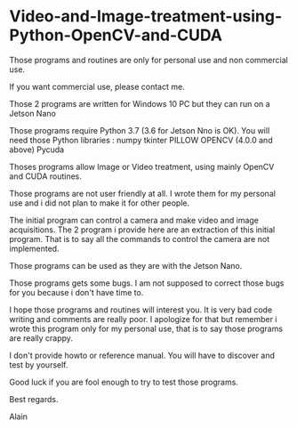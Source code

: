 # Video-and-Image-treatment-using-Python-OpenCV-and-CUDA

Those programs and routines are only for personal use and non commercial use.

If you want commercial use, please contact me.

Those 2 programs are written for Windows 10 PC but they can run on a Jetson Nano

Those programs require Python 3.7 (3.6 for Jetson Nno is OK).
You will need those Python libraries :
numpy
tkinter
PILLOW
OPENCV (4.0.0 and above)
Pycuda

Thoses programs allow Image or Video treatment, using mainly OpenCV and CUDA routines.

Those programs are not user friendly at all. I wrote them for my personal use and i did not plan to make it for other people.

The initial program can control a camera and make video and image acquisitions. The 2 program i provide here are an extraction of this initial program. That is to say all the commands to control the camera are not implemented.

Those programs can be used as they are with the Jetson Nano.

Those programs gets some bugs. I am not supposed to correct those bugs for you because i don't have time to.

I hope those programs and routines will interest you. It is very bad code writing and comments are really poor. I apologize for that but remember i wrote this program only for my personal use, that is to say those programs are really crappy.

I don't provide howto or reference manual. You will have to discover and test by yourself.

Good luck if you are fool enough to try to test those programs.

Best regards.

Alain

